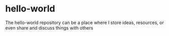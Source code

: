 # hello-world
The hello-world repository can be a place where I store ideas, resources, or even share and discuss things with others
